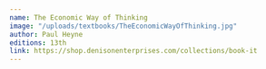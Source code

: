```yaml
---
name: The Economic Way of Thinking
image: "/uploads/textbooks/TheEconomicWayOfThinking.jpg"
author: Paul Heyne
editions: 13th
link: https://shop.denisonenterprises.com/collections/book-it
---
```

